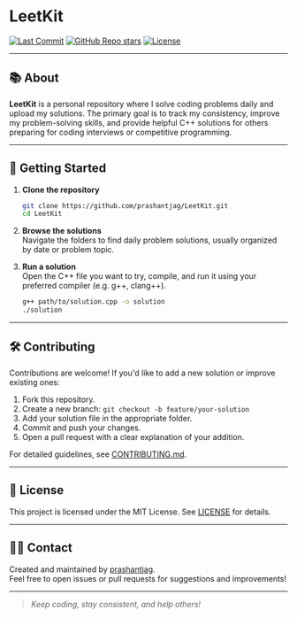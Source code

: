 # LeetKit

[![Last Commit](https://img.shields.io/github/last-commit/prashantjag/LeetKit?style=flat-square)](https://github.com/prashantjag/LeetKit/commits/main)
[![GitHub Repo stars](https://img.shields.io/github/stars/prashantjag/LeetKit?style=flat-square)](https://github.com/prashantjag/LeetKit/stargazers)
[![License](https://img.shields.io/github/license/prashantjag/LeetKit?style=flat-square)](./LICENSE)

---

## 📚 About

**LeetKit** is a personal repository where I solve coding problems daily and upload my solutions. The primary goal is to track my consistency, improve my problem-solving skills, and provide helpful C++ solutions for others preparing for coding interviews or competitive programming.

---

## 🚀 Getting Started

1. **Clone the repository**  
   ```bash
   git clone https://github.com/prashantjag/LeetKit.git
   cd LeetKit
   ```

2. **Browse the solutions**  
   Navigate the folders to find daily problem solutions, usually organized by date or problem topic.

3. **Run a solution**  
   Open the C++ file you want to try, compile, and run it using your preferred compiler (e.g. g++, clang++).

   ```bash
   g++ path/to/solution.cpp -o solution
   ./solution
   ```

---

## 🛠️ Contributing

Contributions are welcome! If you'd like to add a new solution or improve existing ones:

1. Fork this repository.
2. Create a new branch: `git checkout -b feature/your-solution`
3. Add your solution file in the appropriate folder.
4. Commit and push your changes.
5. Open a pull request with a clear explanation of your addition.

For detailed guidelines, see [CONTRIBUTING.md](./CONTRIBUTING.md).

---

## 📄 License

This project is licensed under the MIT License. See [LICENSE](./LICENSE) for details.

---

## 🙋‍♂️ Contact

Created and maintained by [prashantjag](https://github.com/prashantjag).  
Feel free to open issues or pull requests for suggestions and improvements!

---

> _Keep coding, stay consistent, and help others!_
